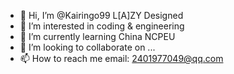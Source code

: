 - 👋 Hi, I’m @Kairingo99 L[A]ZY Designed
- 👀 I’m interested in coding & engineering 
- 🌱 I’m currently learning China NCPEU
- 💞️ I’m looking to collaborate on ...
- 📫 How to reach me email: 2401977049@qq.com



<!---
Kairingo99/Kairingo99 is a ✨ special ✨ repository because its `README.md` (this file) appears on your GitHub profile.
You can click the Preview link to take a look at your changes.
--->
